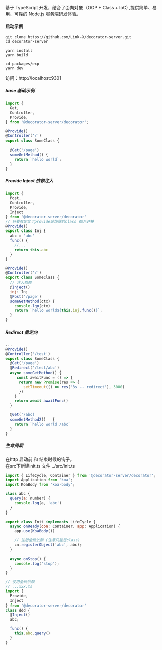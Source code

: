 基于 TypeScript 开发，结合了面向对象（OOP + Class + IoC) ,提供简单、易用、可靠的 Node.js 服务端研发体验。


#### 启动示例
`git clone https://github.com/Link-X/decorator-server.git`  
`cd decorator-server`  


<!-- `yarn add rimraf  lerna@4 typescript@4.4.3 -g` -->
`yarn install`  
`yarn build`  

`cd packages/exp`  
`yarn dev`  

访问：http://localhost:9301  

##### base 基础示例
```javascript
import {
  Get,
  Controller,
  Provide,
} from '@decorator-server/decorator';

@Provide()
@Controller('/')
export class SomeClass {
  
  @Get('/page')
  someGetMethod() {
    return `hello world`;
  }
}
```

##### Provide Inject 依赖注入
```javascript
import {
  Post,
  Controller,
  Provide,
  Inject
} from '@decorator-server/decorator'
// 只要有定义了provide装饰器的class 都允许被
@Provide()
export class Inj {
  abc = 'abc'
  func() {
    //... 
    return this.abc
  }
}

@Provide()
@Controller('/')
export class SomeClass {
  // 注入依赖
  @Inject()
  inj: Inj
  @Post('/page')
  someGetMethod(ctx) {
    console.lgo(ctx)
    return `hello world${this.inj.func()}`;
  }
}
```

##### Redirect 重定向
```javascript
... 
@Provide()
@Controller('/test')
export class SomeClass {
  @Get('/page')
  @Redirect('/test/abc')
  async someGetMethod() {
     const awaitFunc = () => {
      return new Promise(res => {
        setTimeout(() => res('3s -- redirect'), 3000)
      })
    }
    return await awaitFunc()
  }

  @Get('/abc)
  someGetMethod2()   {
    return `hello world /abc`
  }
}
```

##### 生命周期
在http 启动前 和 结束时候的钩子。  
在src下新建init.ts 文件
../src/init.ts
```javascript
import { LifeCycle, Container } from '@decorator-server/decorator';
import Application from 'koa';
import KoaBody from 'koa-body';

class abc {
  query(a: number) {
    console.log(a, 'abc')
  }
}

export class Init implements LifeCycle {
  async onReady(con: Container, app: Application) {
    app.use(KoaBody())

    // 注册全局依赖 (注意只能是class)
    cn.registerObject('abc', abc);
  }

  async onStop() {
    console.log('stop');
  }
}

// 使用全局依赖
// ...xxx.ts
import {
  Provide,
  Inject
} from '@decorator-server/decorator'
class ddd {
  @Inject()
  abc;

  func() {
    this.abc.query()
  }
}

```
